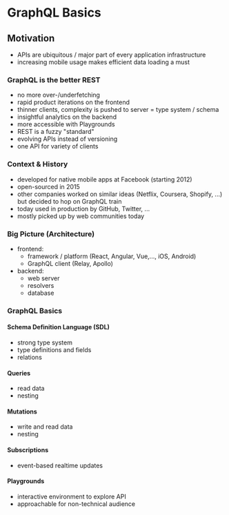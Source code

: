 # GraphQL Basics

## Motivation
- APIs are ubiquitous / major part of every application infrastructure
- increasing mobile usage makes efficient data loading a must  

### GraphQL is the better REST
- no more over-/underfetching
- rapid product iterations on the frontend
- thinner clients, complexity is pushed to server
= type system / schema
- insightful analytics on the backend
- more accessible with Playgrounds
- REST is a fuzzy "standard"
- evolving APIs instead of versioning
- one API for variety of clients

### Context & History
- developed for native mobile apps at Facebook (starting 2012)
- open-sourced in 2015
- other companies worked on similar ideas (Netflix, Coursera, Shopify, ...) but decided to hop on GraphQL train
- today used in production by GitHub, Twitter, ...
- mostly picked up by web communities today

### Big Picture (Architecture)
- frontend:
    - framework / platform (React, Angular, Vue,..., iOS, Android)
    - GraphQL client (Relay, Apollo)
- backend: 
    - web server
    - resolvers
    - database

### GraphQL Basics

#### Schema Definition Language (SDL)
- strong type system
- type definitions and fields
- relations

#### Queries
- read data
- nesting

#### Mutations
- write and read data
- nesting

#### Subscriptions
- event-based realtime updates

#### Playgrounds
- interactive environment to explore API
- approachable for non-technical audience

